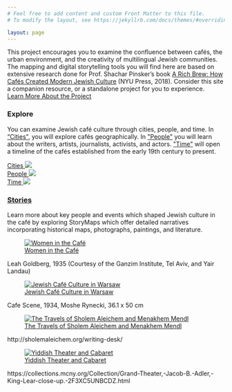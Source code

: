 ```yaml
---
# Feel free to add content and custom Front Matter to this file.
# To modify the layout, see https://jekyllrb.com/docs/themes/#overriding-theme-defaults

layout: page
---
```

<div class="about-section">
  <!-- <div class='wrapper'> -->
      <p class='section-description'>This project encourages you to examine the confluence between cafés, the urban environment, and the creativity of multilingual Jewish communities. The mapping and digital storytelling tools you will find here are based on extensive research done for Prof. Shachar Pinsker’s book <a href='https://nyupress.org/9781479874385/a-rich-brew/' class='book-title-link' id='title-link' target='blank'>A Rich Brew: How Cafés Created Modern Jewish Culture</a> (NYU Press, 2018). Consider this site a companion resource, or a standalone project for you to experience.
      <br />
        <a href='{{ "/about/" | relative_url }}' class='homepage-call-to-action'>Learn More About the Project</a>
      </p>
  <!-- </div> -->
</div>
<div>
  <h3 class='section-title'>Explore</h3>
    <!-- </div>
    <div class="explore-col"> -->
    <p>You can examine Jewish café culture through cities, people, and time. In <a class="explore-page-link" href='{{ "/cities/" | relative_url }}'>“Cities"</a>, you will explore cafés geographically. In <a class="explore-page-link" href='{{ "/people/" | relative_url }}'>"People"</a> you will learn about the writers, artists, journalists, activists, and actors. <a class="explore-page-link" href='{{ "/time/" | relative_url }}'>"Time"</a> will open a timeline of the cafés established from the early 19th century to present.</p>
</div>
<div class="explore-col-wrapper">
  <div class="explore-col">
    <a class="explore-page-link" href='{{ "/cities/" | relative_url }}'>Cities
    <img class="explore-element-image" src='{{site.baseurl}}/images/explore-cities.jpg'></a>
  </div>
  <div class="explore-col">
    <a class="explore-page-link" href='{{ "/people/" | relative_url }}'>People
    <img class="explore-element-image" src='{{site.baseurl}}/images/explore-people-bg-edited.jpg'></a> 
  </div>
  <div class="explore-col">
    <a class="explore-page-link" href='{{ "/time/" | relative_url }}'>Time
    <img class="explore-element-image" src='{{site.baseurl}}/images/ny_illustration.jpg'></a>
  </div>
</div>
<div>
  <h3 class='section-title'><a href='{{ "/stories/" | relative_url }}'>Stories</a></h3>
  <p>Learn more about key people and events which shaped Jewish culture in the café by exploring StoryMaps which offer detailed narratives incorporating historical maps, photographs, paintings, and literature.</p>
</div>
<div class="story-col-wrapper">
  <div class="story-col">
   <a class="story-page-link" href='{{ "/women-cafe-story.html" | relative_url }}'>
    <figure>
      <img class="story-element-image" src='{{site.baseurl}}/images/stories/women.png' alt="Women in the Café">
          <figcaption>Women in the Café</figcaption>
    </figure></a>
    <div class='source-credit'>Leah Goldberg, 1935 (Courtesy of the Ganzim Institute, Tel Aviv, and Yair Landau)</div>
  </div>
  <div class="story-col">
    <a class="story-page-link" href='{{ "/warsaw-story.html" | relative_url }}'>
      <figure>
        <img class="story-element-image" src='{{site.baseurl}}/images/stories/warsaw.jpg' alt="Jewish Café Culture in Warsaw">
        <figcaption>Jewish Café Culture in Warsaw</figcaption>
      </figure></a>
    <div class='source-credit'>Cafe Scene, 1934, Moshe Rynecki, 36.1 x 50 cm</div>
  </div>
  <div class="story-col">
    <a class="story-page-link" href='{{ "/sholem-story.html" | relative_url }}'>
      <figure>
        <img class="story-element-image" src='{{site.baseurl}}/images/stories/sholem.jpg' alt="The Travels of Sholem Aleichem and Menakhem Mendl">
        <figcaption>The Travels of Sholem Aleichem and Menakhem Mendl</figcaption>
      </figure></a>
    <div class='source-credit'>http://sholemaleichem.org/writing-desk/</div>
  </div>
  <div class="story-col">
    <a class="story-page-link" href='{{ "/yiddish-story.html" | relative_url }}'>
      <figure>
        <img class="story-element-image" src='{{site.baseurl}}/images/stories/cabaret.jpg' alt="Yiddish Theater and Cabaret">
        <figcaption>Yiddish Theater and Cabaret</figcaption>
      </figure></a>
    <div class='source-credit'>https://collections.mcny.org/Collection/Grand-Theater,-Jacob-B.-Adler,-King-Lear-close-up.-2F3XC5UNBCDZ.html</div>
  </div>
</div>